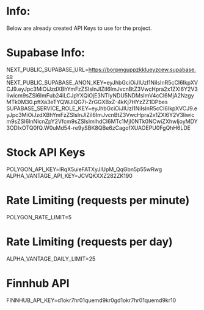 # Info:
Below are already created API Keys to use for the project.

# Supabase Info:
NEXT_PUBLIC_SUPABASE_URL=https://borpmguppzkklueyzcew.supabase.co
NEXT_PUBLIC_SUPABASE_ANON_KEY=eyJhbGciOiJIUzI1NiIsInR5cCI6IkpXVCJ9.eyJpc3MiOiJzdXBhYmFzZSIsInJlZiI6ImJvcnBtZ3VwcHpra2x1ZXl6Y2V3Iiwicm9sZSI6ImFub24iLCJpYXQiOjE3NTIyNDU5NDMsImV4cCI6MjA2NzgyMTk0M30.pftXa3eTYQWJIQG7i-ZrGGXBxZ-4kKj7HYzZZ1DPbes
SUPABASE_SERVICE_ROLE_KEY=eyJhbGciOiJIUzI1NiIsInR5cCI6IkpXVCJ9.eyJpc3MiOiJzdXBhYmFzZSIsInJlZiI6ImJvcnBtZ3VwcHpra2x1ZXl6Y2V3Iiwicm9sZSI6InNlcnZpY2Vfcm9sZSIsImlhdCI6MTc1MjI0NTk0NCwiZXhwIjoyMDY3ODIxOTQ0fQ.W0uMd54-re9ySBK8QBe6zCagofXUAOEPU0FgQhH6LDE

# Stock API Keys
POLYGON_API_KEY=lRqX5uieFATXyJlUpM_QqGbn5p55wRwg
ALPHA_VANTAGE_API_KEY=JCVQKXXZ282ZK190


# Rate Limiting (requests per minute)
POLYGON_RATE_LIMIT=5

# Rate Limiting (requests per day)
ALPHA_VANTAGE_DAILY_LIMIT=25

# Finnhub API
FINNHUB_API_KEY=d1okr7hr01quemd9kr0gd1okr7hr01quemd9kr10